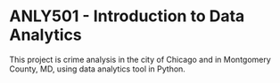 # ANLY501 - Introduction to Data Analytics

This project is crime analysis in the city of Chicago and in Montgomery County, MD, using data analytics tool in Python.

